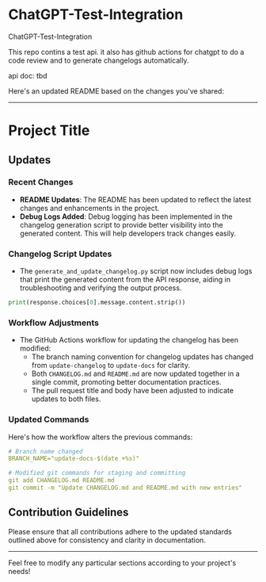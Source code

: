 # ChatGPT-Test-Integration
ChatGPT-Test-Integration

This repo contins a test api.
it also has github actions for chatgpt to do a code review and to generate changelogs automatically.

api doc: tbd

Here's an updated README based on the changes you've shared:

---

# Project Title

## Updates

### Recent Changes

- **README Updates**: The README has been updated to reflect the latest changes and enhancements in the project.
- **Debug Logs Added**: Debug logging has been implemented in the changelog generation script to provide better visibility into the generated content. This will help developers track changes easily.

### Changelog Script Updates

- The `generate_and_update_changelog.py` script now includes debug logs that print the generated content from the API response, aiding in troubleshooting and verifying the output process.

```python
print(response.choices[0].message.content.strip())
```

### Workflow Adjustments

- The GitHub Actions workflow for updating the changelog has been modified:
  - The branch naming convention for changelog updates has changed from `update-changelog` to `update-docs` for clarity.
  - Both `CHANGELOG.md` and `README.md` are now updated together in a single commit, promoting better documentation practices.
  - The pull request title and body have been adjusted to indicate updates to both files.

### Updated Commands

Here's how the workflow alters the previous commands:

```yaml
# Branch name changed
BRANCH_NAME="update-docs-$(date +%s)"

# Modified git commands for staging and committing
git add CHANGELOG.md README.md
git commit -m "Update CHANGELOG.md and README.md with new entries"
```

## Contribution Guidelines

Please ensure that all contributions adhere to the updated standards outlined above for consistency and clarity in documentation.

---

Feel free to modify any particular sections according to your project's needs!